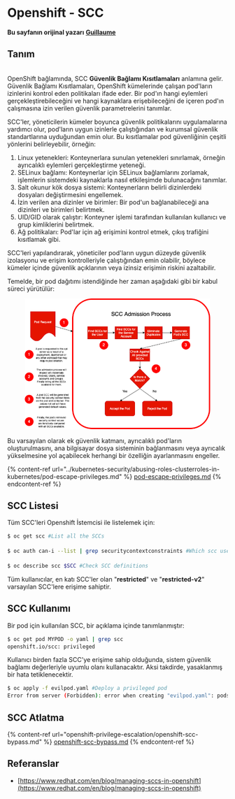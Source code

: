# Openshift - SCC

**Bu sayfanın orijinal yazarı** [**Guillaume**](https://www.linkedin.com/in/guillaume-chapela-ab4b9a196)

## Tanım

\
OpenShift bağlamında, SCC **Güvenlik Bağlamı Kısıtlamaları** anlamına gelir. Güvenlik Bağlamı Kısıtlamaları, OpenShift kümelerinde çalışan pod'ların izinlerini kontrol eden politikaları ifade eder. Bir pod'ın hangi eylemleri gerçekleştirebileceğini ve hangi kaynaklara erişebileceğini de içeren pod'ın çalışmasına izin verilen güvenlik parametrelerini tanımlar.

SCC'ler, yöneticilerin kümeler boyunca güvenlik politikalarını uygulamalarına yardımcı olur, pod'ların uygun izinlerle çalıştığından ve kurumsal güvenlik standartlarına uyduğundan emin olur. Bu kısıtlamalar pod güvenliğinin çeşitli yönlerini belirleyebilir, örneğin:

1. Linux yetenekleri: Konteynerlara sunulan yetenekleri sınırlamak, örneğin ayrıcalıklı eylemleri gerçekleştirme yeteneği.
2. SELinux bağlamı: Konteynerlar için SELinux bağlamlarını zorlamak, işlemlerin sistemdeki kaynaklarla nasıl etkileşimde bulunacağını tanımlar.
3. Salt okunur kök dosya sistemi: Konteynerların belirli dizinlerdeki dosyaları değiştirmesini engellemek.
4. İzin verilen ana dizinler ve birimler: Bir pod'un bağlanabileceği ana dizinleri ve birimleri belirtmek.
5. UID/GID olarak çalıştır: Konteyner işlemi tarafından kullanılan kullanıcı ve grup kimliklerini belirtmek.
6. Ağ politikaları: Pod'lar için ağ erişimini kontrol etmek, çıkış trafiğini kısıtlamak gibi.

SCC'leri yapılandırarak, yöneticiler pod'ların uygun düzeyde güvenlik izolasyonu ve erişim kontrolleriyle çalıştığından emin olabilir, böylece kümeler içinde güvenlik açıklarının veya izinsiz erişimin riskini azaltabilir.

Temelde, bir pod dağıtımı istendiğinde her zaman aşağıdaki gibi bir kabul süreci yürütülür:

<figure><img src="../../.gitbook/assets/Managing SCCs in OpenShift-1.png" alt=""><figcaption></figcaption></figure>

Bu varsayılan olarak ek güvenlik katmanı, ayrıcalıklı pod'ların oluşturulmasını, ana bilgisayar dosya sisteminin bağlanmasını veya ayrıcalık yükselmesine yol açabilecek herhangi bir özelliğin ayarlanmasını engeller.

{% content-ref url="../kubernetes-security/abusing-roles-clusterroles-in-kubernetes/pod-escape-privileges.md" %}
[pod-escape-privileges.md](../kubernetes-security/abusing-roles-clusterroles-in-kubernetes/pod-escape-privileges.md)
{% endcontent-ref %}

## SCC Listesi

Tüm SCC'leri Openshift İstemcisi ile listelemek için:
```bash
$ oc get scc #List all the SCCs

$ oc auth can-i --list | grep securitycontextconstraints #Which scc user can use

$ oc describe scc $SCC #Check SCC definitions
```
Tüm kullanıcılar, en katı SCC'ler olan "**restricted**" ve "**restricted-v2**" varsayılan SCC'lere erişime sahiptir.

## SCC Kullanımı

Bir pod için kullanılan SCC, bir açıklama içinde tanımlanmıştır:
```bash
$ oc get pod MYPOD -o yaml | grep scc
openshift.io/scc: privileged
```
Kullanıcı birden fazla SCC'ye erişime sahip olduğunda, sistem güvenlik bağlamı değerleriyle uyumlu olanı kullanacaktır. Aksi takdirde, yasaklanmış bir hata tetiklenecektir.
```bash
$ oc apply -f evilpod.yaml #Deploy a privileged pod
Error from server (Forbidden): error when creating "evilpod.yaml": pods "evilpod" is forbidden: unable to validate against any security context constrain
```
## SCC Atlatma

{% content-ref url="openshift-privilege-escalation/openshift-scc-bypass.md" %}
[openshift-scc-bypass.md](openshift-privilege-escalation/openshift-scc-bypass.md)
{% endcontent-ref %}

## Referanslar

* [https://www.redhat.com/en/blog/managing-sccs-in-openshift](https://www.redhat.com/en/blog/managing-sccs-in-openshift)

